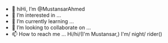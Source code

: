 - 👋 hiHi, I’m @MustansarAhmed
- 👀 I’m interested in ...
- 🌱 I’m currently learning ...
- 💞️ I’m looking to collaborate on ...
- 📫 How to reach me ...
Hi/hi/(I'm Mustansar,) I'm/ night/ rider()
<!---
MustansarAhmed/MustansarAhmed is a ✨ special ✨ repository because its `README.md` (this file) appears on your GitHub profile.
You can click the Preview link to take a look at your change. 

